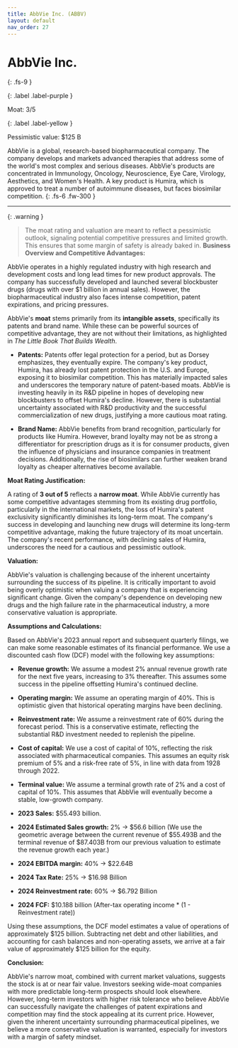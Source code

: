 ```yaml
---
title: AbbVie Inc. (ABBV)
layout: default
nav_order: 27
---
```


# AbbVie Inc.
{: .fs-9 }

{: .label .label-purple }

Moat: 3/5

{: .label .label-yellow }

Pessimistic value: $125 B

AbbVie is a global, research-based biopharmaceutical company.  The company develops and markets advanced therapies that address some of the world's most complex and serious diseases. AbbVie's products are concentrated in Immunology, Oncology, Neuroscience, Eye Care, Virology, Aesthetics, and Women's Health.  A key product is Humira, which is approved to treat a number of autoimmune diseases, but faces biosimilar competition.
{: .fs-6 .fw-300 }

---

{: .warning } 
>The moat rating and valuation are meant to reflect a pessimistic outlook, signaling potential competitive pressures and limited growth. This ensures that some margin of safety is already baked in.
**Business Overview and Competitive Advantages:**

AbbVie operates in a highly regulated industry with high research and development costs and long lead times for new product approvals. The company has successfully developed and launched several blockbuster drugs (drugs with over $1 billion in annual sales). However, the biopharmaceutical industry also faces intense competition, patent expirations, and pricing pressures.

AbbVie's **moat** stems primarily from its **intangible assets**, specifically its patents and brand name. While these can be powerful sources of competitive advantage, they are not without their limitations, as highlighted in *The Little Book That Builds Wealth*.

* **Patents:**  Patents offer legal protection for a period, but as Dorsey emphasizes, they eventually expire.  The company's key product, Humira, has already lost patent protection in the U.S. and Europe, exposing it to biosimilar competition. This has materially impacted sales and underscores the temporary nature of patent-based moats. AbbVie is investing heavily in its R&D pipeline in hopes of developing new blockbusters to offset Humira's decline. However, there is substantial uncertainty associated with R&D productivity and the successful commercialization of new drugs, justifying a more cautious moat rating.

* **Brand Name:** AbbVie benefits from brand recognition, particularly for products like Humira. However, brand loyalty may not be as strong a differentiator for prescription drugs as it is for consumer products, given the influence of physicians and insurance companies in treatment decisions. Additionally, the rise of biosimilars can further weaken brand loyalty as cheaper alternatives become available.

**Moat Rating Justification:**

A rating of **3 out of 5** reflects a **narrow moat**.  While AbbVie currently has some competitive advantages stemming from its existing drug portfolio, particularly in the international markets, the loss of Humira's patent exclusivity significantly diminishes its long-term moat. The company's success in developing and launching new drugs will determine its long-term competitive advantage, making the future trajectory of its moat uncertain. The company's recent performance, with declining sales of Humira, underscores the need for a cautious and pessimistic outlook.

**Valuation:**

AbbVie's valuation is challenging because of the inherent uncertainty surrounding the success of its pipeline.  It is critically important to avoid being overly optimistic when valuing a company that is experiencing significant change. Given the company's dependence on developing new drugs and the high failure rate in the pharmaceutical industry, a more conservative valuation is appropriate.

**Assumptions and Calculations:**

Based on AbbVie's 2023 annual report and subsequent quarterly filings, we can make some reasonable estimates of its financial performance. We use a discounted cash flow (DCF) model with the following key assumptions:

* **Revenue growth:** We assume a modest 2% annual revenue growth rate for the next five years, increasing to 3% thereafter.  This assumes some success in the pipeline offsetting Humira's continued decline.
* **Operating margin:** We assume an operating margin of 40%. This is optimistic given that historical operating margins have been declining.
* **Reinvestment rate:** We assume a reinvestment rate of 60% during the forecast period. This is a conservative estimate, reflecting the substantial R&D investment needed to replenish the pipeline.
* **Cost of capital:**  We use a cost of capital of 10%, reflecting the risk associated with pharmaceutical companies. This assumes an equity risk premium of 5% and a risk-free rate of 5%, in line with data from 1928 through 2022.
* **Terminal value:** We assume a terminal growth rate of 2% and a cost of capital of 10%. This assumes that AbbVie will eventually become a stable, low-growth company.

* **2023 Sales:** $55.493 billion.
* **2024 Estimated Sales growth:** 2% -> $56.6 billion (We use the geometric average between the current revenue of $55.493B and the terminal revenue of $87.403B from our previous valuation to estimate the revenue growth each year.)
* **2024 EBITDA margin:** 40% -> $22.64B
* **2024 Tax Rate:** 25% -> $16.98 Billion
* **2024 Reinvestment rate:** 60% ->  $6.792 Billion
* **2024 FCF:** $10.188 billion (After-tax operating income \* (1 - Reinvestment rate))

Using these assumptions, the DCF model estimates a value of operations of approximately $125 billion. Subtracting net debt and other liabilities, and accounting for cash balances and non-operating assets, we arrive at a fair value of approximately $125 billion for the equity.

**Conclusion:**

AbbVie's narrow moat, combined with current market valuations, suggests the stock is at or near fair value.  Investors seeking wide-moat companies with more predictable long-term prospects should look elsewhere.  However, long-term investors with higher risk tolerance who believe AbbVie can successfully navigate the challenges of patent expirations and competition may find the stock appealing at its current price.  However, given the inherent uncertainty surrounding pharmaceutical pipelines, we believe a more conservative valuation is warranted, especially for investors with a margin of safety mindset.
